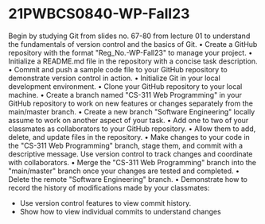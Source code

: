 # 21PWBCS0840-WP-Fall23
 Begin by studying Git from slides no. 67-80 from lecture 01 to understand the fundamentals of version control 
and the basics of Git.
• Create a GitHub repository with the format "Reg_No.-WP-Fall23" to manage your project.
• Initialize a README.md file in the repository with a concise task description.
• Commit and push a sample code file to your GitHub repository to demonstrate version control in action.
• Initialize Git in your local development environment.
• Clone your GitHub repository to your local machine.
• Create a branch named "CS-311 Web Programming" in your GitHub repository to work on new features or 
changes separately from the main/master branch.
• Create a new branch "Software Engineering" locally assume to work on another aspect of your task.
• Add one to two of your classmates as collaborators to your GitHub repository.
• Allow them to add, delete, and update files in the repository.
• Make changes to your code in the "CS-311 Web Programming" branch, stage them, and commit with a 
descriptive message. Use version control to track changes and coordinate with collaborators.
• Merge the "CS-311 Web Programming" branch into the "main/master" branch once your changes are tested and 
completed.
• Delete the remote "Software Engineering" branch.
• Demonstrate how to record the history of modifications made by your classmates:
- Use version control features to view commit history.
- Show how to view individual commits to understand changes
